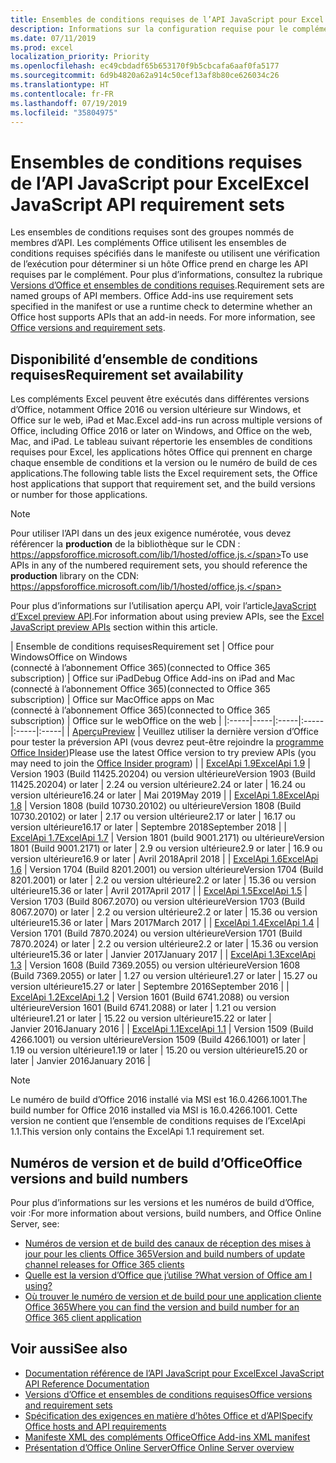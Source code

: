 ```yaml
---
title: Ensembles de conditions requises de l’API JavaScript pour Excel
description: Informations sur la configuration requise pour le complément Office sur les builds Excel
ms.date: 07/11/2019
ms.prod: excel
localization_priority: Priority
ms.openlocfilehash: ec49cbdadf65b653170f9b5cbcafa6aaf0fa5177
ms.sourcegitcommit: 6d9b4820a62a914c50cef13af8b80ce626034c26
ms.translationtype: HT
ms.contentlocale: fr-FR
ms.lasthandoff: 07/19/2019
ms.locfileid: "35804975"
---
```

# <a name="excel-javascript-api-requirement-sets"></a><span data-ttu-id="3c80a-103">Ensembles de conditions requises de l’API JavaScript pour Excel</span><span class="sxs-lookup"><span data-stu-id="3c80a-103">Excel JavaScript API requirement sets</span></span>

<span data-ttu-id="3c80a-p101">Les ensembles de conditions requises sont des groupes nommés de membres d’API. Les compléments Office utilisent les ensembles de conditions requises spécifiés dans le manifeste ou utilisent une vérification de l’exécution pour déterminer si un hôte Office prend en charge les API requises par le complément. Pour plus d’informations, consultez la rubrique [Versions d’Office et ensembles de conditions requises](/office/dev/add-ins/develop/office-versions-and-requirement-sets).</span><span class="sxs-lookup"><span data-stu-id="3c80a-p101">Requirement sets are named groups of API members. Office Add-ins use requirement sets specified in the manifest or use a runtime check to determine whether an Office host supports APIs that an add-in needs. For more information, see [Office versions and requirement sets](/office/dev/add-ins/develop/office-versions-and-requirement-sets).</span></span>

## <a name="requirement-set-availability"></a><span data-ttu-id="3c80a-107">Disponibilité d’ensemble de conditions requises</span><span class="sxs-lookup"><span data-stu-id="3c80a-107">Requirement set availability</span></span>

<span data-ttu-id="3c80a-108">Les compléments Excel peuvent être exécutés dans différentes versions d’Office, notamment Office 2016 ou version ultérieure sur Windows, et Office sur le web, iPad et Mac.</span><span class="sxs-lookup"><span data-stu-id="3c80a-108">Excel add-ins run across multiple versions of Office, including Office 2016 or later on Windows, and Office on the web, Mac, and iPad.</span></span> <span data-ttu-id="3c80a-109">Le tableau suivant répertorie les ensembles de conditions requises pour Excel, les applications hôtes Office qui prennent en charge chaque ensemble de conditions et la version ou le numéro de build de ces applications.</span><span class="sxs-lookup"><span data-stu-id="3c80a-109">The following table lists the Excel requirement sets, the Office host applications that support that requirement set, and the build versions or number for those applications.</span></span>

> [!NOTE]
> <span data-ttu-id="3c80a-110">Pour utiliser l’API dans un des jeux exigence numérotée, vous devez référencer la **production** de la bibliothèque sur le CDN : https://appsforoffice.microsoft.com/lib/1/hosted/office.js.</span><span class="sxs-lookup"><span data-stu-id="3c80a-110">To use APIs in any of the numbered requirement sets, you should reference the **production** library on the CDN: https://appsforoffice.microsoft.com/lib/1/hosted/office.js.</span></span>
>
> <span data-ttu-id="3c80a-111">Pour plus d’informations sur l’utilisation aperçu API, voir l’article[JavaScript d’Excel preview API](./excel-preview-apis.md).</span><span class="sxs-lookup"><span data-stu-id="3c80a-111">For information about using preview APIs, see the [Excel JavaScript preview APIs](./excel-preview-apis.md) section within this article.</span></span>

|  <span data-ttu-id="3c80a-112">Ensemble de conditions requises</span><span class="sxs-lookup"><span data-stu-id="3c80a-112">Requirement set</span></span>  |  <span data-ttu-id="3c80a-113">Office pour Windows</span><span class="sxs-lookup"><span data-stu-id="3c80a-113">Office on Windows</span></span><br><span data-ttu-id="3c80a-114">(connecté à l’abonnement Office 365)</span><span class="sxs-lookup"><span data-stu-id="3c80a-114">(connected to Office 365 subscription)</span></span>  |  <span data-ttu-id="3c80a-115">Office sur iPad</span><span class="sxs-lookup"><span data-stu-id="3c80a-115">Debug Office Add-ins on iPad and Mac</span></span><br><span data-ttu-id="3c80a-116">(connecté à l’abonnement Office 365)</span><span class="sxs-lookup"><span data-stu-id="3c80a-116">(connected to Office 365 subscription)</span></span>  |  <span data-ttu-id="3c80a-117">Office sur Mac</span><span class="sxs-lookup"><span data-stu-id="3c80a-117">Office apps on Mac</span></span><br><span data-ttu-id="3c80a-118">(connecté à l’abonnement Office 365)</span><span class="sxs-lookup"><span data-stu-id="3c80a-118">(connected to Office 365 subscription)</span></span>  | <span data-ttu-id="3c80a-119">Office sur le web</span><span class="sxs-lookup"><span data-stu-id="3c80a-119">Office on the web</span></span> |
|:-----|-----|:-----|:-----|:-----|:-----|
| [<span data-ttu-id="3c80a-120">Aperçu</span><span class="sxs-lookup"><span data-stu-id="3c80a-120">Preview</span></span>](excel-preview-apis.md)  | <span data-ttu-id="3c80a-121">Veuillez utiliser la dernière version d’Office pour tester la préversion API (vous devrez peut-être rejoindre la [programme Office Insider](https://products.office.com/office-insider))</span><span class="sxs-lookup"><span data-stu-id="3c80a-121">Please use the latest Office version to try preview APIs (you may need to join the [Office Insider program](https://products.office.com/office-insider))</span></span> |
| [<span data-ttu-id="3c80a-122">ExcelApi 1.9</span><span class="sxs-lookup"><span data-stu-id="3c80a-122">ExcelApi 1.9</span></span>](excel-api-1-9-requirement-set.md)  | <span data-ttu-id="3c80a-123">Version 1903 (Build 11425.20204) ou version ultérieure</span><span class="sxs-lookup"><span data-stu-id="3c80a-123">Version 1903 (Build 11425.20204) or later</span></span> | <span data-ttu-id="3c80a-124">2.24 ou version ultérieure</span><span class="sxs-lookup"><span data-stu-id="3c80a-124">2.24 or later</span></span> | <span data-ttu-id="3c80a-125">16.24 ou version ultérieure</span><span class="sxs-lookup"><span data-stu-id="3c80a-125">16.24 or later</span></span> | <span data-ttu-id="3c80a-126">Mai 2019</span><span class="sxs-lookup"><span data-stu-id="3c80a-126">May 2019</span></span> |
| [<span data-ttu-id="3c80a-127">ExcelApi 1.8</span><span class="sxs-lookup"><span data-stu-id="3c80a-127">ExcelApi 1.8</span></span>](excel-api-1-8-requirement-set.md)  | <span data-ttu-id="3c80a-128">Version 1808 (build 10730.20102) ou ultérieure</span><span class="sxs-lookup"><span data-stu-id="3c80a-128">Version 1808 (Build 10730.20102) or later</span></span> | <span data-ttu-id="3c80a-129">2.17 ou version ultérieure</span><span class="sxs-lookup"><span data-stu-id="3c80a-129">2.17 or later</span></span> | <span data-ttu-id="3c80a-130">16.17 ou version ultérieure</span><span class="sxs-lookup"><span data-stu-id="3c80a-130">16.17 or later</span></span> | <span data-ttu-id="3c80a-131">Septembre 2018</span><span class="sxs-lookup"><span data-stu-id="3c80a-131">September 2018</span></span> |
| [<span data-ttu-id="3c80a-132">ExcelApi 1.7</span><span class="sxs-lookup"><span data-stu-id="3c80a-132">ExcelApi 1.7</span></span>](excel-api-1-7-requirement-set.md)  | <span data-ttu-id="3c80a-133">Version 1801 (build 9001.2171) ou ultérieure</span><span class="sxs-lookup"><span data-stu-id="3c80a-133">Version 1801 (Build 9001.2171) or later</span></span>   | <span data-ttu-id="3c80a-134">2.9 ou version ultérieure</span><span class="sxs-lookup"><span data-stu-id="3c80a-134">2.9 or later</span></span>  | <span data-ttu-id="3c80a-135">16.9 ou version ultérieure</span><span class="sxs-lookup"><span data-stu-id="3c80a-135">16.9 or later</span></span>  | <span data-ttu-id="3c80a-136">Avril 2018</span><span class="sxs-lookup"><span data-stu-id="3c80a-136">April 2018</span></span> |
| [<span data-ttu-id="3c80a-137">ExcelApi 1.6</span><span class="sxs-lookup"><span data-stu-id="3c80a-137">ExcelApi 1.6</span></span>](excel-api-1-6-requirement-set.md)  | <span data-ttu-id="3c80a-138">Version 1704 (Build 8201.2001) ou version ultérieure</span><span class="sxs-lookup"><span data-stu-id="3c80a-138">Version 1704 (Build 8201.2001) or later</span></span>   | <span data-ttu-id="3c80a-139">2.2 ou version ultérieure</span><span class="sxs-lookup"><span data-stu-id="3c80a-139">2.2 or later</span></span>  | <span data-ttu-id="3c80a-140">15.36 ou version ultérieure</span><span class="sxs-lookup"><span data-stu-id="3c80a-140">15.36 or later</span></span> | <span data-ttu-id="3c80a-141">Avril 2017</span><span class="sxs-lookup"><span data-stu-id="3c80a-141">April 2017</span></span> |
| [<span data-ttu-id="3c80a-142">ExcelApi 1.5</span><span class="sxs-lookup"><span data-stu-id="3c80a-142">ExcelApi 1.5</span></span>](excel-api-1-5-requirement-set.md)  | <span data-ttu-id="3c80a-143">Version 1703 (Build 8067.2070) ou version ultérieure</span><span class="sxs-lookup"><span data-stu-id="3c80a-143">Version 1703 (Build 8067.2070) or later</span></span>   | <span data-ttu-id="3c80a-144">2.2 ou version ultérieure</span><span class="sxs-lookup"><span data-stu-id="3c80a-144">2.2 or later</span></span>  | <span data-ttu-id="3c80a-145">15.36 ou version ultérieure</span><span class="sxs-lookup"><span data-stu-id="3c80a-145">15.36 or later</span></span> | <span data-ttu-id="3c80a-146">Mars 2017</span><span class="sxs-lookup"><span data-stu-id="3c80a-146">March 2017</span></span> |
| [<span data-ttu-id="3c80a-147">ExcelApi 1.4</span><span class="sxs-lookup"><span data-stu-id="3c80a-147">ExcelApi 1.4</span></span>](excel-api-1-4-requirement-set.md)  | <span data-ttu-id="3c80a-148">Version 1701 (Build 7870.2024) ou version ultérieure</span><span class="sxs-lookup"><span data-stu-id="3c80a-148">Version 1701 (Build 7870.2024) or later</span></span>   | <span data-ttu-id="3c80a-149">2.2 ou version ultérieure</span><span class="sxs-lookup"><span data-stu-id="3c80a-149">2.2 or later</span></span>  | <span data-ttu-id="3c80a-150">15.36 ou version ultérieure</span><span class="sxs-lookup"><span data-stu-id="3c80a-150">15.36 or later</span></span> | <span data-ttu-id="3c80a-151">Janvier 2017</span><span class="sxs-lookup"><span data-stu-id="3c80a-151">January 2017</span></span> |
| [<span data-ttu-id="3c80a-152">ExcelApi 1.3</span><span class="sxs-lookup"><span data-stu-id="3c80a-152">ExcelApi 1.3</span></span>](excel-api-1-3-requirement-set.md)  | <span data-ttu-id="3c80a-153">Version 1608 (Build 7369.2055) ou version ultérieure</span><span class="sxs-lookup"><span data-stu-id="3c80a-153">Version 1608 (Build 7369.2055) or later</span></span>   | <span data-ttu-id="3c80a-154">1.27 ou version ultérieure</span><span class="sxs-lookup"><span data-stu-id="3c80a-154">1.27 or later</span></span> | <span data-ttu-id="3c80a-155">15.27 ou version ultérieure</span><span class="sxs-lookup"><span data-stu-id="3c80a-155">15.27 or later</span></span> | <span data-ttu-id="3c80a-156">Septembre 2016</span><span class="sxs-lookup"><span data-stu-id="3c80a-156">September 2016</span></span> |
| [<span data-ttu-id="3c80a-157">ExcelApi 1.2</span><span class="sxs-lookup"><span data-stu-id="3c80a-157">ExcelApi 1.2</span></span>](excel-api-1-2-requirement-set.md)  | <span data-ttu-id="3c80a-158">Version 1601 (Build 6741.2088) ou version ultérieure</span><span class="sxs-lookup"><span data-stu-id="3c80a-158">Version 1601 (Build 6741.2088) or later</span></span>   | <span data-ttu-id="3c80a-159">1.21 ou version ultérieure</span><span class="sxs-lookup"><span data-stu-id="3c80a-159">1.21 or later</span></span> | <span data-ttu-id="3c80a-160">15.22 ou version ultérieure</span><span class="sxs-lookup"><span data-stu-id="3c80a-160">15.22 or later</span></span> | <span data-ttu-id="3c80a-161">Janvier 2016</span><span class="sxs-lookup"><span data-stu-id="3c80a-161">January 2016</span></span> |
| [<span data-ttu-id="3c80a-162">ExcelApi 1.1</span><span class="sxs-lookup"><span data-stu-id="3c80a-162">ExcelApi 1.1</span></span>](excel-api-1-1-requirement-set.md)  | <span data-ttu-id="3c80a-163">Version 1509 (Build 4266.1001) ou version ultérieure</span><span class="sxs-lookup"><span data-stu-id="3c80a-163">Version 1509 (Build 4266.1001) or later</span></span>   | <span data-ttu-id="3c80a-164">1.19 ou version ultérieure</span><span class="sxs-lookup"><span data-stu-id="3c80a-164">1.19 or later</span></span> | <span data-ttu-id="3c80a-165">15.20 ou version ultérieure</span><span class="sxs-lookup"><span data-stu-id="3c80a-165">15.20 or later</span></span> | <span data-ttu-id="3c80a-166">Janvier 2016</span><span class="sxs-lookup"><span data-stu-id="3c80a-166">January 2016</span></span> |

> [!NOTE]
> <span data-ttu-id="3c80a-167">Le numéro de build d’Office 2016 installé via MSI est 16.0.4266.1001.</span><span class="sxs-lookup"><span data-stu-id="3c80a-167">The build number for Office 2016 installed via MSI is 16.0.4266.1001.</span></span> <span data-ttu-id="3c80a-168">Cette version ne contient que l’ensemble de conditions requises de l’ExcelApi 1.1.</span><span class="sxs-lookup"><span data-stu-id="3c80a-168">This version only contains the ExcelApi 1.1 requirement set.</span></span>

## <a name="office-versions-and-build-numbers"></a><span data-ttu-id="3c80a-169">Numéros de version et de build d’Office</span><span class="sxs-lookup"><span data-stu-id="3c80a-169">Office versions and build numbers</span></span>

<span data-ttu-id="3c80a-170">Pour plus d’informations sur les versions et les numéros de build d’Office, voir :</span><span class="sxs-lookup"><span data-stu-id="3c80a-170">For more information about versions, build numbers, and Office Online Server, see:</span></span>

- [<span data-ttu-id="3c80a-171">Numéros de version et de build des canaux de réception des mises à jour pour les clients Office 365</span><span class="sxs-lookup"><span data-stu-id="3c80a-171">Version and build numbers of update channel releases for Office 365 clients</span></span>](https://support.office.com/article/version-and-build-numbers-of-update-channel-releases-ae942449-1fca-4484-898b-a933ea23def7)
- [<span data-ttu-id="3c80a-172">Quelle est la version d’Office que j’utilise ?</span><span class="sxs-lookup"><span data-stu-id="3c80a-172">What version of Office am I using?</span></span>](https://support.office.com/article/What-version-of-Office-am-I-using-932788b8-a3ce-44bf-bb09-e334518b8b19)
- [<span data-ttu-id="3c80a-173">Où trouver le numéro de version et de build pour une application cliente Office 365</span><span class="sxs-lookup"><span data-stu-id="3c80a-173">Where you can find the version and build number for an Office 365 client application</span></span>](https://support.office.com/article/version-and-build-numbers-of-update-channel-releases-ae942449-1fca-4484-898b-a933ea23def7)

## <a name="see-also"></a><span data-ttu-id="3c80a-174">Voir aussi</span><span class="sxs-lookup"><span data-stu-id="3c80a-174">See also</span></span>

- [<span data-ttu-id="3c80a-175">Documentation référence de l’API JavaScript pour Excel</span><span class="sxs-lookup"><span data-stu-id="3c80a-175">Excel JavaScript API Reference Documentation</span></span>](/javascript/api/excel)
- [<span data-ttu-id="3c80a-176">Versions d’Office et ensembles de conditions requises</span><span class="sxs-lookup"><span data-stu-id="3c80a-176">Office versions and requirement sets</span></span>](/office/dev/add-ins/develop/office-versions-and-requirement-sets)
- [<span data-ttu-id="3c80a-177">Spécification des exigences en matière d’hôtes Office et d’API</span><span class="sxs-lookup"><span data-stu-id="3c80a-177">Specify Office hosts and API requirements</span></span>](/office/dev/add-ins/develop/specify-office-hosts-and-api-requirements)
- [<span data-ttu-id="3c80a-178">Manifeste XML des compléments Office</span><span class="sxs-lookup"><span data-stu-id="3c80a-178">Office Add-ins XML manifest</span></span>](/office/dev/add-ins/develop/add-in-manifests)
- [<span data-ttu-id="3c80a-179">Présentation d’Office Online Server</span><span class="sxs-lookup"><span data-stu-id="3c80a-179">Office Online Server overview</span></span>](/officeonlineserver/office-online-server-overview)
